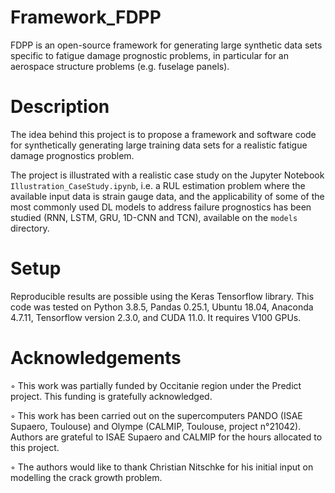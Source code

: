 # Framework_FDPP
FDPP is an open-source framework for generating large synthetic data sets specific to fatigue damage prognostic problems, in particular for an aerospace structure problems (e.g. fuselage panels). 

# Description

The idea behind this project is to propose a framework and software code for synthetically generating large training data sets for a realistic fatigue damage prognostics problem. 

The project is illustrated with a realistic case study on the Jupyter Notebook ``Illustration_CaseStudy.ipynb``, i.e. a RUL estimation problem where the available input data is strain gauge data, and the applicability of some of the most commonly used DL models to address failure prognostics has been studied (RNN, LSTM, GRU, 1D-CNN and TCN), available on the ``models`` directory.

# Setup

Reproducible results are possible using the Keras Tensorflow library. This code was tested on Python 3.8.5, Pandas 0.25.1, Ubuntu 18.04, Anaconda 4.7.11, Tensorflow version 2.3.0, and CUDA 11.0. It requires V100 GPUs.

# Acknowledgements

◦ This work was partially funded by Occitanie region under the Predict project. This funding is gratefully acknowledged. 

◦ This work has been carried out on the supercomputers PANDO (ISAE Supaero, Toulouse) and Olympe (CALMIP, Toulouse, project n°21042). Authors are grateful to ISAE Supaero and CALMIP for the hours allocated to this project.

◦ The authors would like to thank Christian Nitschke for his initial input on modelling the crack growth problem.
